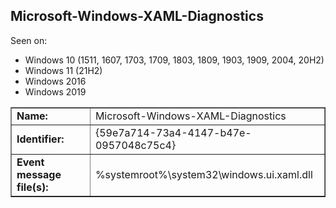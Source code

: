## Microsoft-Windows-XAML-Diagnostics

Seen on:
* Windows 10 (1511, 1607, 1703, 1709, 1803, 1809, 1903, 1909, 2004, 20H2)
* Windows 11 (21H2)
* Windows 2016
* Windows 2019

<table border="1" class="docutils">
  <tbody>
    <tr>
      <td><b>Name:</b></td>
      <td>Microsoft-Windows-XAML-Diagnostics</td>
    </tr>
    <tr>
      <td><b>Identifier:</b></td>
      <td>{59e7a714-73a4-4147-b47e-0957048c75c4}</td>
    </tr>
    <tr>
      <td><b>Event message file(s):</b></td>
      <td>%systemroot%\system32\windows.ui.xaml.dll</td>
    </tr>
  </tbody>
</table>

&nbsp;

